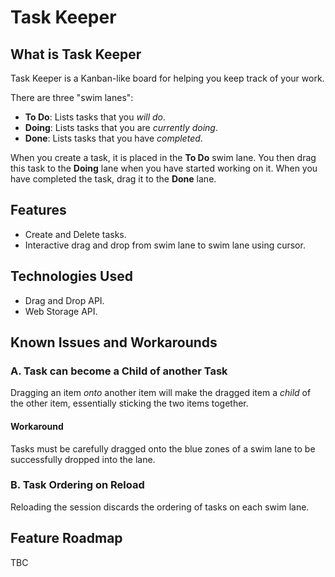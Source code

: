 # Task Keeper

## What is Task Keeper
Task Keeper is a Kanban-like board for helping you keep track of your work.

There are three "swim lanes":
* **To Do**: Lists tasks that you _will do_.
* **Doing**: Lists tasks that you are _currently doing_.
* **Done**: Lists tasks that you have _completed_.

When you create a task, it is placed in the **To Do** swim lane. You then drag
this task to the **Doing** lane when you have started working on it. When you
have completed the task, drag it to the **Done** lane.

## Features
* Create and Delete tasks.
* Interactive drag and drop from swim lane to swim lane using cursor.

## Technologies Used
* Drag and Drop API.
* Web Storage API.

## Known Issues and Workarounds

### A. Task can become a Child of another Task
Dragging an item _onto_ another item will make the dragged item a _child_ of the other item, essentially sticking the two items together.

#### Workaround
Tasks must be carefully dragged onto the blue zones of a swim lane to be successfully dropped into the lane.

### B. Task Ordering on Reload
Reloading the session discards the ordering of tasks on each swim lane.

## Feature Roadmap
TBC
